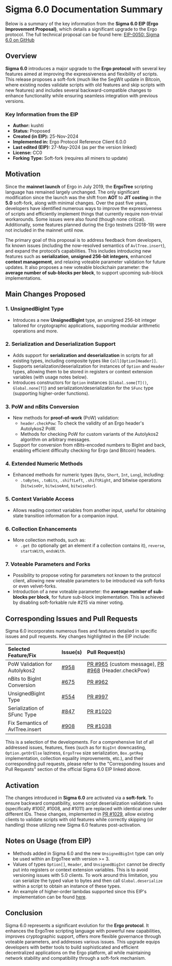 
# Sigma 6.0 Documentation Summary

Below is a summary of the key information from the **Sigma 6.0 EIP (Ergo Improvement Proposal)**, which details a significant upgrade to the Ergo protocol. The full technical proposal can be found here:
[EIP-0050: Sigma 6.0 on GitHub](https://github.com/ergoplatform/eips/blob/6102112617fff96fe88013858c307c2cf363babf/eip-0050.md)

## Overview

**Sigma 6.0** introduces a major upgrade to the **Ergo protocol** with several key features aimed at improving the expressiveness and flexibility of scripts. This release proposes a soft-fork (much like the SegWit update in Bitcoin, where existing nodes validate scripts with old features and skip scripts with new features) and includes several backward-compatible changes to enhance functionality while ensuring seamless integration with previous versions.

### Key Information from the EIP

* **Author:** kushti
* **Status:** Proposed
* **Created (in EIP):** 25-Nov-2024
* **Implemented in:** Ergo Protocol Reference Client 6.0.0
* **Last edited (EIP):** 27-May-2024 (as per the version linked)
* **License:** CC0
* **Forking Type:** Soft-fork (requires all miners to update)

## Motivation

Since the **mainnet launch** of Ergo in July 2019, the **ErgoTree** scripting language has remained largely unchanged. The only significant modification since the launch was the shift from **AOT** to **JIT costing** in the **5.0** soft-fork, along with minimal changes. Over the past five years, developers have identified numerous ways to improve the expressiveness of scripts and efficiently implement things that currently require non-trivial workarounds. Some issues were also found (though none critical). Additionally, some features planned during the Ergo testnets (2018-19) were not included in the mainnet until now.

The primary goal of this proposal is to address feedback from developers, fix known issues (including the now-resolved semantics of `AvlTree.insert`), and expand the protocol’s capabilities. This includes introducing new features such as **serialization**, **unsigned 256-bit integers**, enhanced **context management**, and relaxing voteable parameter validation for future updates. It also proposes a new voteable blockchain parameter: the **average number of sub-blocks per block**, to support upcoming sub-block implementations.

## Main Changes Proposed

### 1. **UnsignedBigInt Type**

* Introduces a new **UnsignedBigInt** type, an unsigned 256-bit integer tailored for cryptographic applications, supporting modular arithmetic operations and more.

### 2. **Serialization and Deserialization Support**

* Adds support for **serialization and deserialization** in scripts for all existing types, including composite types like `Coll[Option[Header]]`.
* Supports serialization/deserialization for instances of `Option` and `Header` types, allowing them to be stored in registers or context extension variables (with usage notes below).
* Introduces constructors for `Option` instances (`Global.some[T]()`, `Global.none[T]`) and serialization/deserialization for the `SFunc` type (supporting higher-order functions).

### 3. **PoW and nBits Conversion**

* New methods for **proof-of-work** (PoW) validation:
  * `header.checkPow`: To check the validity of an Ergo header's Autolykos2 PoW.
  * Methods for checking PoW for custom variants of the Autolykos2 algorithm on arbitrary messages.
* Support for conversion from nBits-encoded numbers to BigInt and back, enabling efficient difficulty checking for Ergo (and Bitcoin) headers.

### 4. **Extended Numeric Methods**

* Enhanced methods for numeric types (`Byte`, `Short`, `Int`, `Long`), including:
  * `.toBytes`, `.toBits`, `.shiftLeft`, `.shiftRight`, and bitwise operations (`bitwiseOr`, `bitwiseAnd`, `bitwiseXor`).

### 5. **Context Variable Access**

* Allows reading context variables from another input, useful for obtaining state transition information for a companion input.

### 6. **Collection Enhancements**

* More collection methods, such as:
  * `.get` (to optionally get an element if a collection contains it), `reverse`, `startsWith`, `endsWith`.

### 7. **Voteable Parameters and Forks**

* Possibility to propose voting for parameters not known to the protocol client, allowing new voteable parameters to be introduced via soft-forks or even velvet-forks.
* Introduction of a new voteable parameter: the **average number of sub-blocks per block**, for future sub-block implementation. This is achieved by disabling soft-forkable rule #215 via miner voting.

## Corresponding Issues and Pull Requests

Sigma 6.0 incorporates numerous fixes and features detailed in specific issues and pull requests. Key changes highlighted in the EIP include:

| **Selected Feature/Fix** | **Issue(s)** | **Pull Request(s)** |
| :--------------------------------------- | :---------------------------------------------------------------------------- | :------------------------------------------------------------------------------------------------------------------------------------------------------------------------------ |
| PoW Validation for Autolykos2            | [#958](https://github.com/ScorexFoundation/sigmastate-interpreter/issues/958)  | [PR #965](https://github.com/ScorexFoundation/sigmastate-interpreter/pull/965) (custom message), [PR #968](https://github.com/ScorexFoundation/sigmastate-interpreter/pull/968) (Header.checkPow) |
| nBits to BigInt Conversion               | [#675](https://github.com/ScorexFoundation/sigmastate-interpreter/issues/675)  | [PR #962](https://github.com/ScorexFoundation/sigmastate-interpreter/pull/962)                                                                                                  |
| UnsignedBigInt Type                      | [#554](https://github.com/ScorexFoundation/sigmastate-interpreter/issues/554)  | [PR #997](https://github.com/ScorexFoundation/sigmastate-interpreter/pull/997)                                                                                                  |
| Serialization of SFunc Type              | [#847](https://github.com/ScorexFoundation/sigmastate-interpreter/issues/847)  | [PR #1020](https://github.com/ScorexFoundation/sigmastate-interpreter/pull/1020)                                                                                                 |
| Fix Semantics of AvlTree.insert          | [#908](https://github.com/ScorexFoundation/sigmastate-interpreter/issues/908)  | [PR #1038](https://github.com/ergoplatform/sigmastate-interpreter/pull/1038)                                                                                                    |

This is a selection of the developments. For a comprehensive list of all addressed issues, features, fixes (such as for `BigInt` downcasting, `Option.getOrElse` laziness, `ErgoTree` size serialization, `Box.getReg` implementation, collection equality improvements, etc.), and their corresponding pull requests, please refer to the "Corresponding Issues and Pull Requests" section of the official Sigma 6.0 EIP linked above.

## Activation

The changes introduced in **Sigma 6.0** are activated via a **soft-fork**. To ensure backward compatibility, some script deserialization validation rules (specifically #1007, #1008, and #1011) are replaced with identical ones under different IDs. These changes, implemented in [PR #1029](https://github.com/ergoplatform/sigmastate-interpreter/pull/1029), allow existing clients to validate scripts with old features while correctly skipping (or handling) those utilizing new Sigma 6.0 features post-activation.

## Notes on Usage (from EIP)

* Methods added in Sigma 6.0 and the new `UnsignedBigInt` type can only be used within an ErgoTree with version >= 3.
* Values of types `Option[]`, `Header`, and `UnsignedBigInt` cannot be directly put into registers or context extension variables. This is to avoid versioning issues with 5.0 clients. To work around this limitation, you can serialize the typed value to bytes and then call `Global.deserialize` within a script to obtain an instance of these types.
* An example of higher-order lambdas supported since this EIP's implementation can be found [here](https://github.com/ergoplatform/sigmastate-interpreter/blob/b754e143cf38ed86d95698ede744a470dfa053d6/sigmastate/src/test/scala/special/sigma/SigmaDslSpecification.scala#L10040).

## Conclusion

Sigma 6.0 represents a significant evolution for the **Ergo protocol**. It enhances the ErgoTree scripting language with powerful new capabilities, improves cryptographic support, offers more flexible governance through voteable parameters, and addresses various issues. This upgrade equips developers with better tools to build sophisticated and efficient decentralized applications on the Ergo platform, all while maintaining network stability and compatibility through a soft-fork mechanism.
